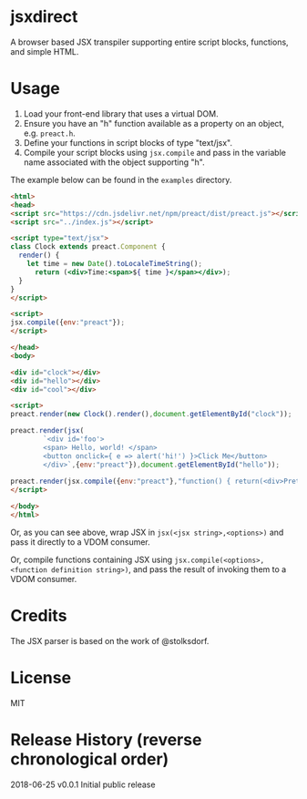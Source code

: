 # jsxdirect

A browser based JSX transpiler supporting entire script blocks, functions, and simple HTML.

# Usage

1) Load your front-end library that uses a virtual DOM.
2) Ensure you have an "h" function available as a property on an object, e.g. `preact.h`.
3) Define your functions in script blocks of type "text/jsx".
4) Compile your script blocks using `jsx.compile` and pass in the variable name associated with the object supporting "h".

The example below can be found in the `examples` directory.

```html
<html>
<head>
<script src="https://cdn.jsdelivr.net/npm/preact/dist/preact.js"></script>
<script src="../index.js"></script>

<script type="text/jsx">
class Clock extends preact.Component {
  render() {
	let time = new Date().toLocaleTimeString();
      return (<div>Time:<span>${ time }</span></div>);
  }
}
</script>

<script>
jsx.compile({env:"preact"});
</script>

</head>
<body>

<div id="clock"></div>
<div id="hello"></div>
<div id="cool"></div>

<script>
preact.render(new Clock().render(),document.getElementById("clock"));

preact.render(jsx(
		`<div id='foo'>
		<span> Hello, world! </span>
		<button onclick={ e => alert('hi!') }>Click Me</button>
		</div>`,{env:"preact"}),document.getElementById("hello"));
		
preact.render(jsx.compile({env:"preact"},"function() { return(<div>Pretty cool, huh?</div>) }")(),document.getElementById("cool"));
</script>

</body>
</html>
```

Or, as you can see above, wrap JSX in `jsx(<jsx string>,<options>)` and pass it directly to a VDOM consumer.

Or, compile functions containing JSX using `jsx.compile(<options>,<function definition string>)`, and pass the result of invoking them to a VDOM consumer.

# Credits

The JSX parser is based on the work of @stolksdorf.

# License

MIT

# Release History (reverse chronological order)

2018-06-25 v0.0.1 Initial public release

